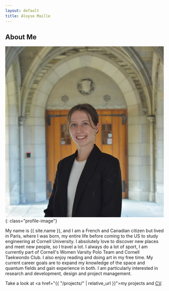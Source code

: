 ```yaml
---
layout: default
title: Aloyse Maille
---
```


## About Me


![Profile Picture](assets/images/profile-pic.jpg){: class="profile-image"}

 
My name is {{ site.name }}, and I am a French and Canadian citizen but lived in Paris, where I was born, my entire life before coming to the US to study engineering at Cornell University. I absolutely love to discover new places and meet new people, so I travel a lot. I always do a lot of sport, I am currently part of Cornell's Women Varsity Polo Team and Cornell Taekwondo Club. I also enjoy reading and doing art in my free time. My current career goals are to expand my knowledge of the space and quantum fields and gain experience in both. I am particularly interested in research and development, design and project management.

Take a look at <a href="{{ "/projects/" | relative_url }}">my projects</a> and <a href="{{ '/assets/CV.pdf' | relative_url }}">CV</a>.
